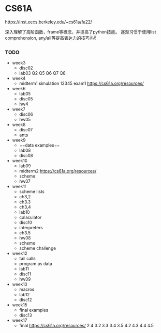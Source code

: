 # CS61A

https://inst.eecs.berkeley.edu/~cs61a/fa22/

深入理解了高阶函数，frame等概念，并提高了python技能。
逐渐习惯于使用list comprehension, any/all等提高表达力的技巧✌️✌️

### TODO
- week3 
	 - disc02
	 - lab03 Q2 Q5 Q6 Q7 Q8  
- week4
	- midterm1   simulation 12345 exam1  https://cs61a.org/resources/
- week6
	- lab05
	- disc05
	- hw4
- week7
	- disc06
	- hw05
- week8
	- disc07
	- ants
- week9
	- ==data examples==
	- lab08
	- disc08
- week10
	- lab09
	- midterm2 https://cs61a.org/resources/
	- scheme
	- hw07
- week11
	- scheme lists
	- ch3,2
	- ch3.3
	- ch3,4
	- lab10
	- calaculator
	- disc10
	- interpreters
	- ch3.5
	- hw08
	- scheme
	- scheme challenge
- week12
	- tail calls
	- program as data
	- lab11
	- disc11
	- hw09
- week13
	- macros
	- lab12
	- disc12
- week15
	- final examples
	- disc13
- week17
	- final https://cs61a.org/resources/
2.4
3.2 3.3 3.4 3.5
4.2 4.3 4.4 4.5
